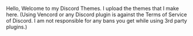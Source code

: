 Hello, Welcome to my Discord Themes. I upload the themes that I make here.
(Using Vencord or any Discord plugin is against the Terms of Service of Discord. I am not responsible for any bans you get while
using 3rd party plugins.)
